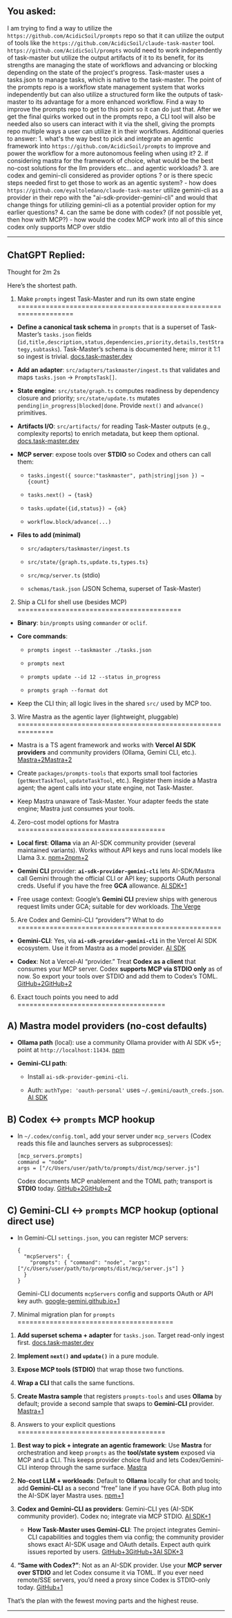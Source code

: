 ## You asked:

I am trying to find a way to utilize the `https://github.com/AcidicSoil/prompts` repo so that it can utilize the output of tools like the `https://github.com/AcidicSoil/claude-task-master` tool. `https://github.com/AcidicSoil/prompts` would need to work independently of task-master but utilize the output artifacts of it to its benefit, for its strengths are managing the state of workflows and advancing or blocking depending on the state of the project's progress. Task-master uses a tasks.json to manage tasks, which is native to the task-master. The point of the prompts repo is a workflow state management system that works independently but can also utilize a structured form like the outputs of task-master to its advantage for a more enhanced workflow. Find a way to improve the prompts repo to get to this point so it can do just that. After we get the final quirks worked out in the prompts repo, a CLI tool will also be needed also so users can interact with it via the shell, giving the prompts repo multiple ways a user can utilize it in their workflows. Additional queries to answer: 1. what's the way best to pick and integrate an agentic framework into `https://github.com/AcidicSoil/prompts` to improve and power the workflow for a more autonomous feeling when using it? 2. if considering mastra for the framework of choice, what would be the best no-cost solutions for the llm providers etc... and agentic workloads? 3. are codex and gemini-cli considered as provider options ? or is there specic steps needed first to get those to work as an agentic system? - how does `https://github.com/eyaltoledano/claude-task-master` utilize gemini-cli as a provider in their repo with the "ai-sdk-provider-gemini-cli" and would that change things for utilizing gemini-cli as a potential provider option for my earlier questions? 4. can the same be done with codex? (if not possible yet, then how with MCP?) - how would the codex MCP work into all of this since codex only supports MCP over stdio

---

## ChatGPT Replied:

Thought for 2m 2s

Here’s the shortest path.

1) Make `prompts` ingest Task-Master and run its own state engine
=================================================================

*   **Define a canonical task schema** in `prompts` that is a superset of Task-Master’s `tasks.json` fields (`id,title,description,status,dependencies,priority,details,testStrategy,subtasks`). Task-Master’s schema is documented here; mirror it 1:1 so ingest is trivial. [docs.task-master.dev](https://docs.task-master.dev/capabilities/task-structure)
    
*   **Add an adapter**: `src/adapters/taskmaster/ingest.ts` that validates and maps `tasks.json` → `PromptsTask[]`.
    
*   **State engine**: `src/state/graph.ts` computes readiness by dependency closure and priority; `src/state/update.ts` mutates `pending|in_progress|blocked|done`. Provide `next()` and `advance()` primitives.
    
*   **Artifacts I/O**: `src/artifacts/` for reading Task-Master outputs (e.g., complexity reports) to enrich metadata, but keep them optional. [docs.task-master.dev](https://docs.task-master.dev/capabilities/task-structure)
    
*   **MCP server**: expose tools over **STDIO** so Codex and others can call them:
    
    *   `tasks.ingest({ source:"taskmaster", path|string|json }) → {count}`
        
    *   `tasks.next() → {task}`
        
    *   `tasks.update({id,status}) → {ok}`
        
    *   `workflow.block/advance(...)`
        
*   **Files to add (minimal)**
    
    *   `src/adapters/taskmaster/ingest.ts`
        
    *   `src/state/{graph.ts,update.ts,types.ts}`
        
    *   `src/mcp/server.ts` (stdio)
        
    *   `schemas/task.json` (JSON Schema, superset of Task-Master)
        

2) Ship a CLI for shell use (besides MCP)
=========================================

*   **Binary**: `bin/prompts` using `commander` or `oclif`.
    
*   **Core commands**:
    
    *   `prompts ingest --taskmaster ./tasks.json`
        
    *   `prompts next`
        
    *   `prompts update --id 12 --status in_progress`
        
    *   `prompts graph --format dot`
        
*   Keep the CLI thin; all logic lives in the shared `src/` used by MCP too.
    

3) Wire Mastra as the agentic layer (lightweight, pluggable)
============================================================

*   Mastra is a TS agent framework and works with **Vercel AI SDK providers** and community providers (Ollama, Gemini CLI, etc.). [Mastra+2Mastra+2](https://mastra.ai/docs?utm_source=chatgpt.com)
    
*   Create `packages/prompts-tools` that exports small tool factories (`getNextTaskTool`, `updateTaskTool`, etc.). Register them inside a Mastra agent; the agent calls into your state engine, not Task-Master.
    
*   Keep Mastra unaware of Task-Master. Your adapter feeds the state engine; Mastra just consumes your tools.
    

4) Zero-cost model options for Mastra
=====================================

*   **Local first**: **Ollama** via an AI-SDK community provider (several maintained variants). Works without API keys and runs local models like Llama 3.x. [npm+2npm+2](https://www.npmjs.com/package/ollama-ai-provider?activeTab=readme&utm_source=chatgpt.com)
    
*   **Gemini CLI** provider: **`ai-sdk-provider-gemini-cli`** lets AI-SDK/Mastra call Gemini through the official CLI or API key; supports OAuth personal creds. Useful if you have the free **GCA** allowance. [AI SDK+1](https://ai-sdk.dev/providers/community-providers/gemini-cli?utm_source=chatgpt.com)
    
*   Free usage context: Google’s **Gemini CLI** preview ships with generous request limits under GCA; suitable for dev workloads. [The Verge](https://www.theverge.com/news/692517/google-gemini-cli-ai-agent-dev-terminal?utm_source=chatgpt.com)
    

5) Are Codex and Gemini-CLI “providers”? What to do
===================================================

*   **Gemini-CLI**: Yes, via **`ai-sdk-provider-gemini-cli`** in the Vercel AI SDK ecosystem. Use it from Mastra as a model provider. [AI SDK](https://ai-sdk.dev/providers/community-providers/gemini-cli?utm_source=chatgpt.com)
    
*   **Codex**: Not a Vercel-AI “provider.” Treat **Codex as a client** that consumes your MCP server. Codex **supports MCP via STDIO only** as of now. So export your tools over STDIO and add them to Codex’s TOML. [GitHub+2GitHub+2](https://github.com/openai/codex)
    

6) Exact touch points you need to add
=====================================

A) Mastra model providers (no-cost defaults)
--------------------------------------------

*   **Ollama path** (local): use a community Ollama provider with AI SDK v5+; point at `http://localhost:11434`. [npm](https://www.npmjs.com/package/ai-sdk-ollama?utm_source=chatgpt.com)
    
*   **Gemini-CLI path**:
    
    *   Install `ai-sdk-provider-gemini-cli`.
        
    *   Auth: `authType: 'oauth-personal'` uses `~/.gemini/oauth_creds.json`. [AI SDK](https://ai-sdk.dev/providers/community-providers/gemini-cli?utm_source=chatgpt.com)
        

B) Codex ↔ `prompts` MCP hookup
-------------------------------

*   In `~/.codex/config.toml`, add your server under `mcp_servers` (Codex reads this file and launches servers as subprocesses):
    
        [mcp_servers.prompts]
        command = "node"
        args = ["/c/Users/user/path/to/prompts/dist/mcp/server.js"]
        
    
    Codex documents MCP enablement and the TOML path; transport is **STDIO** today. [GitHub+2GitHub+2](https://github.com/openai/codex)
    

C) Gemini-CLI ↔ `prompts` MCP hookup (optional direct use)
----------------------------------------------------------

*   In Gemini-CLI `settings.json`, you can register MCP servers:
    
        {
          "mcpServers": {
            "prompts": { "command": "node", "args": ["/c/Users/user/path/to/prompts/dist/mcp/server.js"] }
          }
        }
        
    
    Gemini-CLI documents `mcpServers` config and supports OAuth or API key auth. [google-gemini.github.io+1](https://google-gemini.github.io/gemini-cli/docs/tools/mcp-server.html?utm_source=chatgpt.com)
    

7) Minimal migration plan for `prompts`
=======================================

1.  **Add superset schema + adapter** for `tasks.json`. Target read-only ingest first. [docs.task-master.dev](https://docs.task-master.dev/capabilities/task-structure)
    
2.  **Implement `next()` and `update()`** in a pure module.
    
3.  **Expose MCP tools (STDIO)** that wrap those two functions.
    
4.  **Wrap a CLI** that calls the same functions.
    
5.  **Create Mastra sample** that registers `prompts-tools` and uses **Ollama** by default; provide a second sample that swaps to **Gemini-CLI** provider. [Mastra+1](https://mastra.ai/docs/getting-started/model-providers?utm_source=chatgpt.com)
    

8) Answers to your explicit questions
=====================================

1.  **Best way to pick + integrate an agentic framework**: Use **Mastra** for orchestration and keep `prompts` as the **tool/state system** exposed via MCP and a CLI. This keeps provider choice fluid and lets Codex/Gemini-CLI interop through the same surface. [Mastra](https://mastra.ai/docs?utm_source=chatgpt.com)
    
2.  **No-cost LLM + workloads**: Default to **Ollama** locally for chat and tools; add **Gemini-CLI** as a second “free” lane if you have GCA. Both plug into the AI-SDK layer Mastra uses. [npm+1](https://www.npmjs.com/package/ai-sdk-ollama?utm_source=chatgpt.com)
    
3.  **Codex and Gemini-CLI as providers**: Gemini-CLI yes (AI-SDK community provider). Codex no; integrate via MCP STDIO. [AI SDK+1](https://ai-sdk.dev/providers/community-providers/gemini-cli?utm_source=chatgpt.com)
    
    *   **How Task-Master uses Gemini-CLI**: The project integrates Gemini-CLI capabilities and toggles them via config; the community provider shows exact AI-SDK usage and OAuth details. Expect auth quirk issues reported by users. [GitHub+3GitHub+3AI SDK+3](https://github.com/eyaltoledano/claude-task-master/releases?utm_source=chatgpt.com)
        
4.  **“Same with Codex?”**: Not as an AI-SDK provider. Use your **MCP server over STDIO** and let Codex consume it via TOML. If you ever need remote/SSE servers, you’d need a proxy since Codex is STDIO-only today. [GitHub+1](https://github.com/openai/codex/issues/2129?utm_source=chatgpt.com)
    

That’s the plan with the fewest moving parts and the highest reuse.

---

